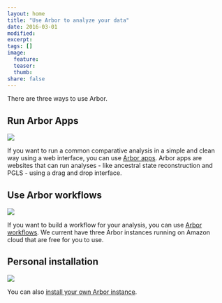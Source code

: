 ```yaml
---
layout: home
title: "Use Arbor to analyze your data"
date: 2016-03-01
modified:
excerpt:
tags: []
image:
  feature:
  teaser:
  thumb:
share: false
---
```






There are three ways to use Arbor.


<div class="tiles">
<div class="tile">
  <h2 class="post-title">Run Arbor Apps</h2>
  <a href="{{ site.baseurl }}/arborapps"><img src="{{ site.baseurl }}/images/app_logo.jpeg"></a>
  <p class="post-excerpt">If you want to run a common comparative analysis in a simple and clean way using a web interface, you can use <a href="{{ site.baseurl }}/arborapps">Arbor apps</a>. Arbor apps are websites that can run analyses - like ancestral state reconstruction and PGLS - using a drag and drop interface.</p>
</div><!-- /.tile -->

<div class="tile">
  <h2 class="post-title">Use Arbor workflows</h2>
  <a href="{{site.baseurl}}/usearbor/aws-instances"><img src="{{ site.baseurl }}/images/workflow_logo.jpeg"></a>
  <p class="post-excerpt">If you want to build a workflow for your analysis, you can use <a href="{{site.baseurl}}/usearbor/aws-instances">Arbor workflows</a>. We current have three Arbor instances running on Amazon cloud that are free for you to use.</p>
</div><!-- /.tile -->

<div class="tile">
  <h2 class="post-title">Personal installation</h2>
  <a href="{{site.baseurl}}/usearbor/install"><img src="{{ site.baseurl }}/images/vagrant_arbor.jpeg"></a>
  <p class="post-excerpt">You can also <a href="{{site.baseurl}}/usearbor/install">install your own Arbor instance</a>.</p>
</div><!-- /.tile -->

</div><!-- /.tiles -->
